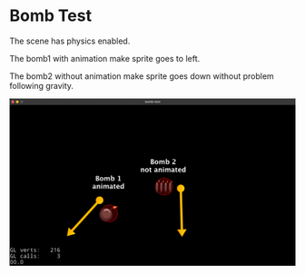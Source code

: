 # Bomb Test

The scene has physics enabled.

The bomb1 with animation make sprite goes to left.

The bomb2 without animation make sprite goes down without problem following gravity.

![extras/images/ss4.png](extras/images/ss4.png)
